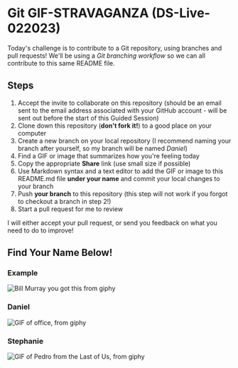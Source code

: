 # Git GIF-STRAVAGANZA (DS-Live-022023)

Today's challenge is to contribute to a Git repository, using branches and pull requests! We'll be using a *Git branching workflow* so we can all contribute to this same README file.

## Steps

1. Accept the invite to collaborate on this repository (should be an email sent to the email address associated with your GitHub account - will be sent out before the start of this Guided Session)
2. Clone down this repository (**don't fork it!**) to a good place on your computer
3. Create a new branch on your local repository (I recommend naming your branch after yourself, so my branch will be named _Daniel_)
4. Find a GIF or image that summarizes how you're feeling today
5. Copy the appropriate **Share** link (use small size if possible)
5. Use Markdown syntax and a text editor to add the GIF or image to this README.md file **under your name** and commit your local changes to your branch
7. Push **your branch** to this repository (this step will not work if you forgot to checkout a branch in step 2!)
8. Start a pull request for me to review

I will either accept your pull request, or send you feedback on what you need to do to improve!

## Find Your Name Below!

### Example

![Bill Murray you got this from giphy](https://media.giphy.com/media/11F0d3IVhQbreE/giphy.gif)

### Daniel

![GIF of office, from giphy](https://media.giphy.com/media/8szve9QiAu0qePmtLE/giphy-downsized.gif)

### Stephanie

![GIF of Pedro from the Last of Us, from giphy](https://media.giphy.com/media/GrgfA6EkIN0mUQdZbX/giphy.gif)
